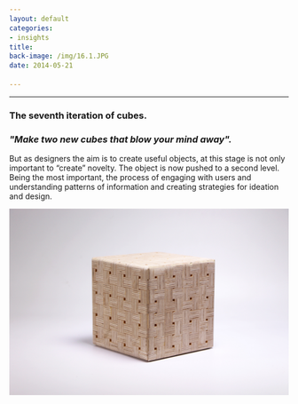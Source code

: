 ```yaml
---
layout: default
categories:
- insights
title: 
back-image: /img/16.1.JPG
date: 2014-05-21

---
```


<hr/>

<h3 class="col-md-8 col-md-offset-2 vcenter">The seventh iteration of cubes.</h3> 
<h3 class="col-md-8 col-md-offset-2 vcenter"><em>"Make two new cubes that blow your mind away".</em></h3>


<p class="col-md-10 col-md-offset-1 justify">But as designers the aim is to create useful objects,  at this stage is not only important to “create” novelty. The object is now pushed to a second level. Being the most important, the process of engaging with users and understanding patterns of information and creating strategies for ideation and design.</p>

<p class="col-md-8 col-md-offset-2"><img class="img-responsive" src="/img/18.1.JPG" alt="Plywood Weave"/></p>
